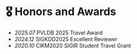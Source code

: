 # 🎖 Honors and Awards
- *2025.07* PVLDB 2025 Travel Award
- *2024.12* SIGKDD2025 Excellent Reviewer
- *2020.10* CIKM2020 SIGIR Student Travel Grant
